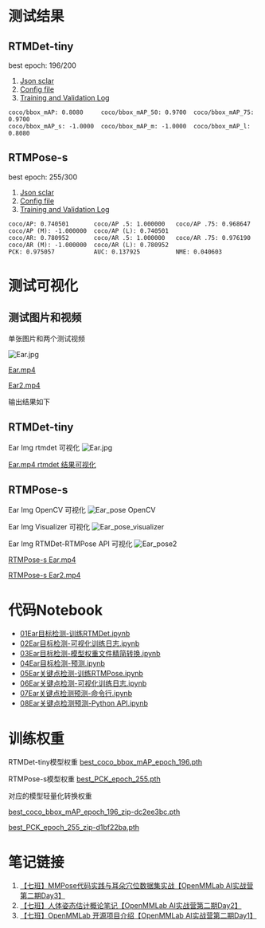 # 测试结果

## RTMDet-tiny
best epoch: 196/200 
1. [Json sclar](https://github.com/chg0901/openmmlab2-hong/blob/main/Assignment1/mmdetection/work_dirs/rtmdet_tiny_Ear/20230604_153610_ear_train_200_best196_.808/vis_data/20230604_153610.json)
2. [Config file](https://github.com/chg0901/openmmlab2-hong/blob/main/Assignment1/mmdetection/work_dirs/rtmdet_tiny_Ear/20230604_153610_ear_train_200_best196_.808/vis_data/config.py)
3. [Training and Validation Log](https://github.com/chg0901/openmmlab2-hong/blob/main/Assignment1/mmdetection/work_dirs/rtmdet_tiny_Ear/20230604_153610_ear_train_200_best196_.808/20230604_153610.log)
```
coco/bbox_mAP: 0.8080     coco/bbox_mAP_50: 0.9700  coco/bbox_mAP_75: 0.9700  
coco/bbox_mAP_s: -1.0000  coco/bbox_mAP_m: -1.0000  coco/bbox_mAP_l: 0.8080
```

## RTMPose-s

best epoch: 255/300
1. [Json sclar](https://github.com/chg0901/openmmlab2-hong/blob/main/Assignment1/mmpose/work_dirs/rtmpose-s-Ear/20230604_172709/vis_data/20230604_172709.json)
2. [Config file](https://github.com/chg0901/openmmlab2-hong/blob/main/Assignment1/mmpose/work_dirs/rtmpose-s-Ear/20230604_172709/vis_data/config.py)
3. [Training and Validation Log](https://github.com/chg0901/openmmlab2-hong/blob/main/Assignment1/mmpose/work_dirs/rtmpose-s-Ear/20230604_172709/20230604_172709.log)

```
coco/AP: 0.740501       coco/AP .5: 1.000000   coco/AP .75: 0.968647  coco/AP (M): -1.000000  coco/AP (L): 0.740501  
coco/AR: 0.780952       coco/AR .5: 1.000000   coco/AR .75: 0.976190  coco/AR (M): -1.000000  coco/AR (L): 0.780952 
PCK: 0.975057           AUC: 0.137925          NME: 0.040603 
```

# 测试可视化
## 测试图片和视频
单张图片和两个测试视频

![Ear.jpg](https://github.com/chg0901/openmmlab2-hong/blob/main/Assignment1/MyEar/Ear.jpg)

[Ear.mp4](https://github.com/chg0901/openmmlab2-hong/blob/main/Assignment1/MyEar/Ear.mp4)

[Ear2.mp4](https://github.com/chg0901/openmmlab2-hong/blob/main/Assignment1/MyEar/Ear2.mp4)


输出结果如下

## RTMDet-tiny
Ear Img rtmdet 可视化
![Ear.jpg](https://github.com/chg0901/openmmlab2-hong/blob/main/Assignment1/MyEar/E2_rtmdet/vis/Ear.jpg)

[Ear.mp4 rtmdet 结果可视化](https://github.com/chg0901/openmmlab2-hong/blob/main/Assignment1/MyEar/E2_rtmdet/Ear_pred0.6.mp4)

## RTMPose-s
Ear Img OpenCV 可视化
![Ear_pose OpenCV](https://github.com/chg0901/openmmlab2-hong/blob/main/Assignment1/MyEar/Ear_pose.jpg)

Ear Img Visualizer 可视化
![Ear_pose_visualizer](https://github.com/chg0901/openmmlab2-hong/blob/main/Assignment1/MyEar/Ear_pose_visualizer.jpg)

Ear Img RTMDet-RTMPose API 可视化
![Ear_pose2](https://github.com/chg0901/openmmlab2-hong/blob/main/Assignment1/MyEar/RTMDet-RTMPose/Ear.jpg)


[RTMPose-s Ear.mp4](https://github.com/chg0901/openmmlab2-hong/blob/main/Assignment1/MyEar/RTMDet-RTMPose/Ear.mp4)

[RTMPose-s Ear2.mp4](https://github.com/chg0901/openmmlab2-hong/blob/main/Assignment1/MyEar/RTMDet-RTMPose/Ear2.mp4)



# 代码Notebook
- [01Ear目标检测-训练RTMDet.ipynb](https://github.com/chg0901/openmmlab2-hong/blob/main/Assignment1/01Ear%E7%9B%AE%E6%A0%87%E6%A3%80%E6%B5%8B-%E8%AE%AD%E7%BB%832.ipynb)
- [02Ear目标检测-可视化训练日志.ipynb](https://github.com/chg0901/openmmlab2-hong/blob/main/Assignment1/02Ear%E7%9B%AE%E6%A0%87%E6%A3%80%E6%B5%8B-%E5%8F%AF%E8%A7%86%E5%8C%96%E8%AE%AD%E7%BB%83%E6%97%A5%E5%BF%97.ipynb)
- [03Ear目标检测-模型权重文件精简转换.ipynb](https://github.com/chg0901/openmmlab2-hong/blob/main/Assignment1/03Ear%E7%9B%AE%E6%A0%87%E6%A3%80%E6%B5%8B-%E6%A8%A1%E5%9E%8B%E6%9D%83%E9%87%8D%E6%96%87%E4%BB%B6%E7%B2%BE%E7%AE%80%E8%BD%AC%E6%8D%A2.ipynb)
- [04Ear目标检测-预测.ipynb](https://github.com/chg0901/openmmlab2-hong/blob/main/Assignment1/04Ear%E7%9B%AE%E6%A0%87%E6%A3%80%E6%B5%8B-%E9%A2%84%E6%B5%8B.ipynb)
- [05Ear关键点检测-训练RTMPose.ipynb](https://github.com/chg0901/openmmlab2-hong/blob/main/Assignment1/05Ear%E5%85%B3%E9%94%AE%E7%82%B9%E6%A3%80%E6%B5%8B-%E8%AE%AD%E7%BB%83RTMPose.ipynb)
- [06Ear关键点检测-可视化训练日志.ipynb](https://github.com/chg0901/openmmlab2-hong/blob/main/Assignment1/06Ear%E5%85%B3%E9%94%AE%E7%82%B9%E6%A3%80%E6%B5%8B-%E5%8F%AF%E8%A7%86%E5%8C%96%E8%AE%AD%E7%BB%83%E6%97%A5%E5%BF%97.ipynb)
- [07Ear关键点检测预测-命令行.ipynb](https://github.com/chg0901/openmmlab2-hong/blob/main/Assignment1/07Ear%E5%85%B3%E9%94%AE%E7%82%B9%E6%A3%80%E6%B5%8B%E9%A2%84%E6%B5%8B-%E5%91%BD%E4%BB%A4%E8%A1%8C.ipynb)
- [08Ear关键点检测预测-Python API.ipynb](https://github.com/chg0901/openmmlab2-hong/blob/main/Assignment1/08Ear%E5%85%B3%E9%94%AE%E7%82%B9%E6%A3%80%E6%B5%8B%E9%A2%84%E6%B5%8B-Python%20API.ipynb)




# 训练权重

RTMDet-tiny模型权重
[best_coco_bbox_mAP_epoch_196.pth](https://drive.google.com/file/d/1oBaGq98r5VySlMtCbLCavkStpmgxNLYl/view?usp=drive_link)

RTMPose-s模型权重
[best_PCK_epoch_255.pth](https://drive.google.com/file/d/1lFYuInSq_YISKDQp1PAhuaLUMRMxLsos/view?usp=sharing)

对应的模型轻量化转换权重

[best_coco_bbox_mAP_epoch_196_zip-dc2ee3bc.pth](https://drive.google.com/file/d/12NlnTy3P7-oVaMaYev3xr3tZbb2zFC6l/view?usp=sharing)

[best_PCK_epoch_255_zip-d1bf22ba.pth](https://drive.google.com/file/d/1WQRyWI22EJji4IwI9M_1ye_ljUwuAIyq/view?usp=sharing)

# 笔记链接
1. [【七班】MMPose代码实践与耳朵穴位数据集实战【OpenMMLab AI实战营第二期Day3】](https://zhuanlan.zhihu.com/p/634511756) 
2. [【七班】人体姿态估计概论笔记【OpenMMLab AI实战营第二期Day2】](https://blog.csdn.net/chenghong1/article/details/131006094)
3. [【七班】OpenMMLab 开源项目介绍【OpenMMLab AI实战营第二期Day1】](https://blog.csdn.net/chenghong1/article/details/130988224)

